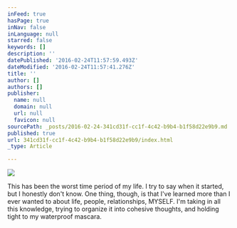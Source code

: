 ```yaml
---
inFeed: true
hasPage: true
inNav: false
inLanguage: null
starred: false
keywords: []
description: ''
datePublished: '2016-02-24T11:57:59.493Z'
dateModified: '2016-02-24T11:57:41.276Z'
title: ''
author: []
authors: []
publisher:
  name: null
  domain: null
  url: null
  favicon: null
sourcePath: _posts/2016-02-24-341cd31f-cc1f-4c42-b9b4-b1f58d22e9b9.md
published: true
url: 341cd31f-cc1f-4c42-b9b4-b1f58d22e9b9/index.html
_type: Article

---
```

![](https://the-grid-user-content.s3-us-west-2.amazonaws.com/6f6c3242-ba89-486e-ac36-0d8d13c8bb9d.jpg)

This has been the worst time period of my life. I try to say when it started, but I honestly don't know. One thing, though, is that I've learned more than I ever wanted to about life, people, relationships, MYSELF. I'm taking in all this knowledge, trying to organize it into cohesive thoughts, and holding tight to my waterproof mascara.
